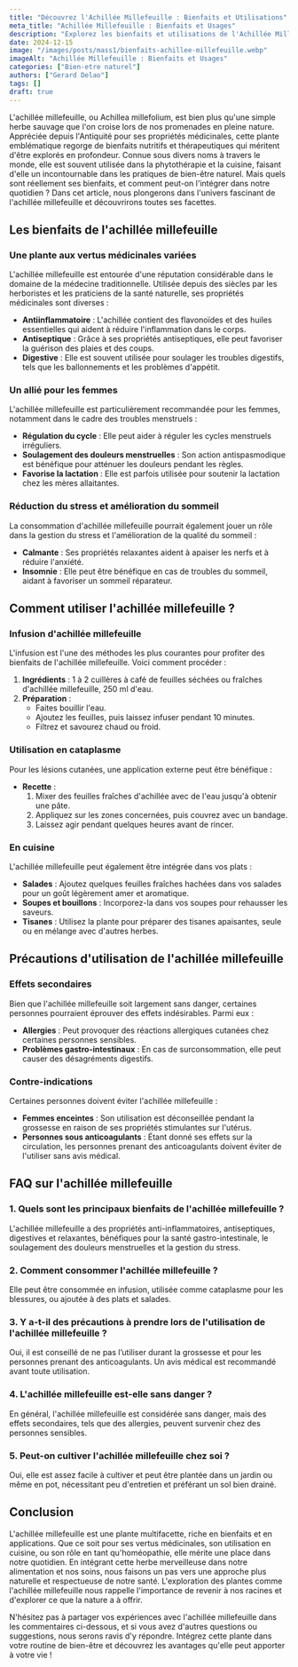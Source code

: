 ```yaml
---
title: "Découvrez l'Achillée Millefeuille : Bienfaits et Utilisations"
meta_title: "Achillée Millefeuille : Bienfaits et Usages"
description: "Explorez les bienfaits et utilisations de l'Achillée Millefeuille, une plante médicinale aux vertus exceptionnelles."
date: 2024-12-15
image: "/images/posts/mass1/bienfaits-achillee-millefeuille.webp"
imageAlt: "Achillée Millefeuille : Bienfaits et Usages"
categories: ["Bien-etre naturel"]
authors: ["Gerard Delao"]
tags: []
draft: true
---
```


L'achillée millefeuille, ou Achillea millefolium, est bien plus qu'une simple herbe sauvage que l'on croise lors de nos promenades en pleine nature. Appréciée depuis l'Antiquité pour ses propriétés médicinales, cette plante emblématique regorge de bienfaits nutritifs et thérapeutiques qui méritent d'être explorés en profondeur. Connue sous divers noms à travers le monde, elle est souvent utilisée dans la phytothérapie et la cuisine, faisant d'elle un incontournable dans les pratiques de bien-être naturel. Mais quels sont réellement ses bienfaits, et comment peut-on l'intégrer dans notre quotidien ? Dans cet article, nous plongerons dans l'univers fascinant de l'achillée millefeuille et découvrirons toutes ses facettes.

## Les bienfaits de l'achillée millefeuille

### Une plante aux vertus médicinales variées

L'achillée millefeuille est entourée d'une réputation considérable dans le domaine de la médecine traditionnelle. Utilisée depuis des siècles par les herboristes et les praticiens de la santé naturelle, ses propriétés médicinales sont diverses :

- **Antiinflammatoire** : L'achillée contient des flavonoïdes et des huiles essentielles qui aident à réduire l'inflammation dans le corps.
- **Antiseptique** : Grâce à ses propriétés antiseptiques, elle peut favoriser la guérison des plaies et des coups.
- **Digestive** : Elle est souvent utilisée pour soulager les troubles digestifs, tels que les ballonnements et les problèmes d'appétit.

### Un allié pour les femmes

L'achillée millefeuille est particulièrement recommandée pour les femmes, notamment dans le cadre des troubles menstruels :

- **Régulation du cycle** : Elle peut aider à réguler les cycles menstruels irréguliers.
- **Soulagement des douleurs menstruelles** : Son action antispasmodique est bénéfique pour atténuer les douleurs pendant les règles.
- **Favorise la lactation** : Elle est parfois utilisée pour soutenir la lactation chez les mères allaitantes.

### Réduction du stress et amélioration du sommeil

La consommation d'achillée millefeuille pourrait également jouer un rôle dans la gestion du stress et l'amélioration de la qualité du sommeil :

- **Calmante** : Ses propriétés relaxantes aident à apaiser les nerfs et à réduire l'anxiété.
- **Insomnie** : Elle peut être bénéfique en cas de troubles du sommeil, aidant à favoriser un sommeil réparateur.

## Comment utiliser l'achillée millefeuille ?

### Infusion d'achillée millefeuille

L'infusion est l'une des méthodes les plus courantes pour profiter des bienfaits de l'achillée millefeuille. Voici comment procéder :

1. **Ingrédients** : 1 à 2 cuillères à café de feuilles séchées ou fraîches d'achillée millefeuille, 250 ml d'eau.
2. **Préparation** :
   - Faites bouillir l'eau.
   - Ajoutez les feuilles, puis laissez infuser pendant 10 minutes.
   - Filtrez et savourez chaud ou froid.

### Utilisation en cataplasme

Pour les lésions cutanées, une application externe peut être bénéfique :

- **Recette** :
  1. Mixer des feuilles fraîches d'achillée avec de l'eau jusqu'à obtenir une pâte.
  2. Appliquez sur les zones concernées, puis couvrez avec un bandage.
  3. Laissez agir pendant quelques heures avant de rincer.

### En cuisine

L'achillée millefeuille peut également être intégrée dans vos plats :

- **Salades** : Ajoutez quelques feuilles fraîches hachées dans vos salades pour un goût légèrement amer et aromatique.
- **Soupes et bouillons** : Incorporez-la dans vos soupes pour rehausser les saveurs.
- **Tisanes** : Utilisez la plante pour préparer des tisanes apaisantes, seule ou en mélange avec d'autres herbes.

## Précautions d'utilisation de l'achillée millefeuille

### Effets secondaires

Bien que l'achillée millefeuille soit largement sans danger, certaines personnes pourraient éprouver des effets indésirables. Parmi eux :

- **Allergies** : Peut provoquer des réactions allergiques cutanées chez certaines personnes sensibles.
- **Problèmes gastro-intestinaux** : En cas de surconsommation, elle peut causer des désagréments digestifs.

### Contre-indications

Certaines personnes doivent éviter l'achillée millefeuille :

- **Femmes enceintes** : Son utilisation est déconseillée pendant la grossesse en raison de ses propriétés stimulantes sur l'utérus.
- **Personnes sous anticoagulants** : Étant donné ses effets sur la circulation, les personnes prenant des anticoagulants doivent éviter de l'utiliser sans avis médical.

## FAQ sur l'achillée millefeuille

### 1. Quels sont les principaux bienfaits de l'achillée millefeuille ?

L'achillée millefeuille a des propriétés anti-inflammatoires, antiseptiques, digestives et relaxantes, bénéfiques pour la santé gastro-intestinale, le soulagement des douleurs menstruelles et la gestion du stress.

### 2. Comment consommer l'achillée millefeuille ?

Elle peut être consommée en infusion, utilisée comme cataplasme pour les blessures, ou ajoutée à des plats et salades.

### 3. Y a-t-il des précautions à prendre lors de l'utilisation de l'achillée millefeuille ?

Oui, il est conseillé de ne pas l’utiliser durant la grossesse et pour les personnes prenant des anticoagulants. Un avis médical est recommandé avant toute utilisation.

### 4. L'achillée millefeuille est-elle sans danger ?

En général, l'achillée millefeuille est considérée sans danger, mais des effets secondaires, tels que des allergies, peuvent survenir chez des personnes sensibles.

### 5. Peut-on cultiver l'achillée millefeuille chez soi ?

Oui, elle est assez facile à cultiver et peut être plantée dans un jardin ou même en pot, nécessitant peu d'entretien et préférant un sol bien drainé.

## Conclusion

L'achillée millefeuille est une plante multifacette, riche en bienfaits et en applications. Que ce soit pour ses vertus médicinales, son utilisation en cuisine, ou son rôle en tant qu'homéopathie, elle mérite une place dans notre quotidien. En intégrant cette herbe merveilleuse dans notre alimentation et nos soins, nous faisons un pas vers une approche plus naturelle et respectueuse de notre santé. L'exploration des plantes comme l'achillée millefeuille nous rappelle l'importance de revenir à nos racines et d'explorer ce que la nature a à offrir.

N'hésitez pas à partager vos expériences avec l'achillée millefeuille dans les commentaires ci-dessous, et si vous avez d'autres questions ou suggestions, nous serons ravis d'y répondre. Intégrez cette plante dans votre routine de bien-être et découvrez les avantages qu'elle peut apporter à votre vie !

